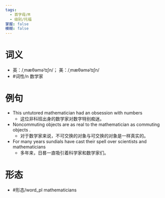 ```yaml
---
tags:
  - 首字母/M
  - 级别/托福
掌握: false
模糊: false
---
```

# 词义
- 英：/ˌmæθəməˈtɪʃn/； 美：/ˌmæθəməˈtɪʃn/
- #词性/n  数学家
# 例句
- This untutored mathematician had an obsession with numbers
	- 这位非科班出身的数学家对数字特别痴迷。
- Noncommuting objects are as real to the mathematician as commuting objects .
	- 对于数学家来说，不可交换的对象与可交换的对象是一样真实的。
- For many years sundials have cast their spell over scientists and mathematicians
	- 多年来，日晷一直吸引着科学家和数学家们。
# 形态
- #形态/word_pl mathematicians

